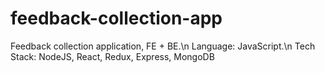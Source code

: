 # feedback-collection-app

Feedback collection application, FE + BE.\n
Language: JavaScript.\n
Tech Stack: NodeJS, React, Redux, Express, MongoDB
